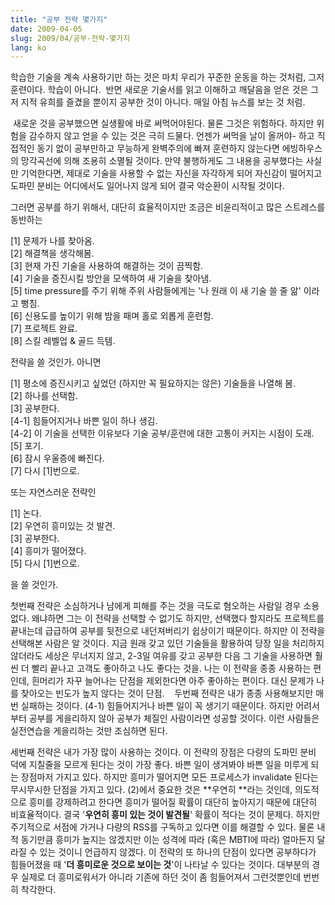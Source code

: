 ```yaml
---
title: "공부 전략 몇가지"
date: 2009-04-05
slug: 2009/04/공부-전략-몇가지
lang: ko
---
```


학습한 기술을 계속 사용하기만 하는 것은 마치 우리가 꾸준한 운동을 하는 것처럼, 그저 훈련이다. 학습이 아니다.  반면 새로운 기술서를 읽고 이해하고 깨달음을 얻은 것은 그저 지적 유희를 즐겼을 뿐이지 공부한 것이 아니다. 매일 아침 뉴스를 보는 것 처럼.

 새로운 것을 공부했으면 실생활에 바로 써먹어야된다. 물론 그것은 위험하다. 하지만 위험을 감수하지 않고 얻을 수 있는 것은 극히 드물다. 언젠가 써먹을 날이 올꺼야- 하고 직접적인 동기 없이 공부만하고 무능하게 완벽주의에 빠져 훈련하지 않는다면 에빙하우스의 망각곡선에 의해 조용히 소멸될 것이다. 만약 불행하게도 그 내용을 공부했다는 사실만 기억한다면, 제대로 기술을 사용할 수 없는 자신을 자각하게 되어 자신감이 떨어지고 도파민 분비는 어디에서도 일어나지 않게 되어 결국 악순환이 시작될 것이다. 

그러면 공부를 하기 위해서, 대단히 효율적이지만 조금은 비윤리적이고 많은 스트레스를 동반하는 

[1] 문제가 나를 찾아옴.   
[2] 해결책을 생각해봄.  
[3] 현재 가진 기술을 사용하여 해결하는 것이 끔찍함.  
[4] 기술을 증진시킬 방안을 모색하여 새 기술을 찾아냄.  
[5] time pressure를 주기 위해 주위 사람들에게는 '나 원래 이 새 기술 쓸 줄 앎' 이라고 뻥침.   
[6] 신용도를 높이기 위해 밤을 패며 홀로 외롭게 훈련함.  
[7] 프로젝트 완료.  
[8] 스킬 레벨업 & 골드 득템.   

전략을 쓸 것인가. 아니면 

[1] 평소에 증진시키고 싶었던 (하지만 꼭 필요하지는 않은) 기술들을 나열해 봄.  
[2] 하나를 선택함.  
[3] 공부한다.  
[4-1] 힘들어지거나 바쁜 일이 하나 생김.  
[4-2] 이 기술을 선택한 이유보다 기술 공부/훈련에 대한 고통이 커지는 시점이 도래.  
[5] 포기.  
[6] 잠시 우울증에 빠진다.   
[7] 다시 [1]번으로.  

또는 자연스러운 전략인

[1] 논다.  
[2] 우연히 흥미있는 것 발견.  
[3] 공부한다.  
[4] 흥미가 떨어졌다.  
[5] 다시 [1]번으로.  

을 쓸 것인가.

첫번째 전략은 소심하거나 남에게 피해를 주는 것을 극도로 혐오하는 사람일 경우 소용없다. 왜냐하면 그는 이 전략을 선택할 수 없기도 하지만, 선택했다 할지라도 프로젝트를 끝내는데 급급하여 공부를 뒷전으로 내던져버리기 쉽상이기 때문이다. 하지만 이 전략을 선택해본 사람은 알 것이다. 지금 원래 갖고 있던 기술들을 활용하여 당장 일을 처리하지 않더라도 세상은 무너지지 않고, 2-3일 여유를 갖고 공부한 다음 그 기술을 사용하면 훨씬 더 빨리 끝나고 고객도 좋아하고 나도 좋다는 것을. 나는 이 전략을 종종 사용하는 편인데, 흰머리가 자꾸 늘어나는 단점을 제외한다면 아주 좋아하는 편이다. 대신 문제가 나를 찾아오는 빈도가 높지 않다는 것이 단점. 
 
두번째 전략은 내가 종종 사용해보지만 매번 실패하는 것이다. (4-1) 힘들어지거나 바쁜 일이 꼭 생기기 때문이다. 하지만 어려서부터 공부를 게을리하지 않아 공부가 체질인 사람이라면 성공할 것이다. 이런 사람들은 실전연습을 게을리하는 것만 조심하면 된다. 

세번째 전략은 내가 가장 많이 사용하는 것이다. 이 전략의 장점은 다량의 도파민 분비 덕에 지칠줄을 모르게 된다는 것이 가장 좋다. 바쁜 일이 생겨봐야 바쁜 일을 미루게 되는 장점마저 가지고 있다. 하지만 흥미가 떨어지면 모든 프로세스가 invalidate 된다는 무시무시한 단점을 가지고 있다. (2)에서 중요한 것은 **우연히 **라는 것인데, 의도적으로 흥미를 강제하려고 한다면 흥미가 떨어질 확률이 대단히 높아지기 때문에 대단히 비효율적이다. 결국 '**우연히 흥미 있는 것이 발견될**' 확률이 적다는 것이 문제다. 하지만 주기적으로 서점에 가거나 다량의 RSS를 구독하고 있다면 이를 해결할 수 있다. 물론 내적 동기만큼 흥미가 높지는 않겠지만 이는 성격에 따라 (혹은 MBTI에 따라) 얼마든지 달라질 수 있는 것이니 언급하지 않겠다. 이 전략의 또 하나의 단점이 있다면 공부하다가 힘들어졌을 때 '**더 흥미로운 것으로 보이는 것**'이 나타날 수 있다는 것이다. 대부분의 경우 실제로 더 흥미로워서가 아니라 기존에 하던 것이 좀 힘들어져서 그런것뿐인데 번번히 착각한다.
